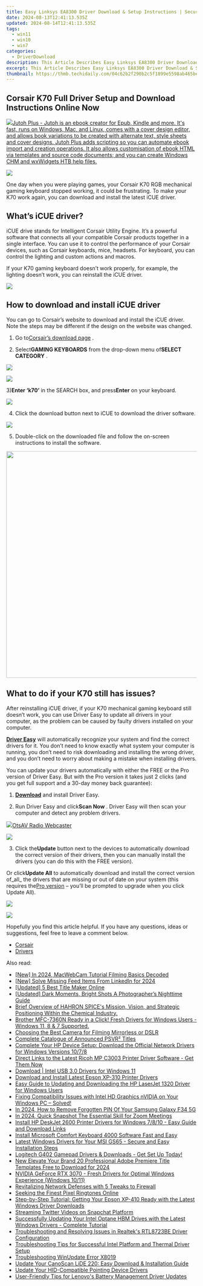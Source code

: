 ```yaml
---
title: Easy Linksys EA8300 Driver Download & Setup Instructions | Secure & Speedy Connection
date: 2024-08-13T12:41:13.535Z
updated: 2024-08-14T12:41:13.535Z
tags:
  - win11
  - win10
  - win7
categories:
  - DriverDownload
description: This Article Describes Easy Linksys EA8300 Driver Download & Setup Instructions | Secure & Speedy Connection
excerpt: This Article Describes Easy Linksys EA8300 Driver Download & Setup Instructions | Secure & Speedy Connection
thumbnail: https://thmb.techidaily.com/04c62b2f290b2c5f1899e5598ab465be77832cb08688d450e39f1038f772602c.png
---
```


## Corsair K70 Full Driver Setup and Download Instructions Online Now

<!-- affiliate ads begin -->
<a href="https://secure.2checkout.com/order/checkout.php?PRODS=4699091&QTY=1&AFFILIATE=108875&CART=1"><img src="https://secure.avangate.com/images/merchant/bccefcc1b1eee9eca3ae4f5c1a281482/products/1_jutoh-logo-1200x1600.jpg" border="0">Jutoh Plus -  Jutoh is an ebook creator for Epub, Kindle and more. It's fast, runs on Windows, Mac, and Linux, comes with a cover design editor, and allows book variations to be created with alternate text, style sheets and cover designs. Jutoh Plus adds scripting so you can automate ebook import and creation operations. It also allows customisation of ebook HTML via templates and source code documents; and you can create Windows CHM and wxWidgets HTB help files. </a>
<!-- affiliate ads end -->
![](https://images.drivereasy.com/wp-content/uploads/2019/04/image-99.png)

 One day when you were playing games, your Corsair K70 RGB mechanical gaming keyboard stopped working, it could be frustrating. To make your K70 work again, you can download and install the latest iCUE driver.  

## What’s iCUE driver?  

 iCUE drive stands for Intelligent Corsair Utility Engine. It’s a powerful software that connects all your compatible Corsair products together in a single interface. You can use it to control the performance of your Corsair devices, such as Corsair keyboards, mice, headsets. For keyboard, you can control the lighting and custom actions and macros.  

 If your K70 gaming keyboard doesn’t work properly, for example, the lighting doesn’t work, you can reinstall the iCUE driver.  

<!-- affiliate ads begin -->
<a href="https://shop.incomedia.eu/order/checkout.php?PRODS=14095146&QTY=1&AFFILIATE=108875&CART=1"><img src="https://secure.2checkout.com/images/merchant/8b6cc3ee5ec407721ce3bf5ff4c0f56b/PRO_BUY_728x90-EN.jpg" border="0"></a>
<!-- affiliate ads end -->
## How to download and install iCUE driver  

 You can go to Corsair’s website to download and install the iCUE driver. Note the steps may be different if the design on the website was changed.  

 1) Go to[Corsair’s download page](https://www.corsair.com/us/en/downloads) .

 2) Select**GAMING KEYBOARDS** from the drop-down menu of**SELECT CATEGORY** .

<!-- affiliate ads begin -->
<a href="https://secure.2checkout.com/order/checkout.php?PRODS=37100474&QTY=1&AFFILIATE=108875&CART=1"><img src="https://awario.com/images/pages/index/img-leads-1280@1x.avif" border="0"></a>
<!-- affiliate ads end -->
![](https://images.drivereasy.com/wp-content/uploads/2019/04/image-81.png)

 3)**Enter ‘k70’** in the SEARCH box, and press**Enter** on your keyboard.

![](https://images.drivereasy.com/wp-content/uploads/2019/04/image-82.png)

 4) Click the download button next to iCUE to download the driver software.

![](https://images.drivereasy.com/wp-content/uploads/2019/04/image-83.png)

 5) Double-click on the downloaded file and follow the on-screen instructions to install the software.  

<!-- affiliate ads begin -->
<a href="https://appsumo.8odi.net/c/5597632/2068411/7443" target="_top" id="2068411"><img src="//a.impactradius-go.com/display-ad/7443-2068411" border="0" alt="" width="1200" height="600"/></a><img height="0" width="0" src="https://appsumo.8odi.net/i/5597632/2068411/7443" style="position:absolute;visibility:hidden;" border="0" />
<!-- affiliate ads end -->
## What to do if your K70 still has issues?  

 After reinstalling iCUE driver, if your K70 mechanical gaming keyboard still doesn’t work, you can use Driver Easy to update all drivers in your computer, as the problem can be caused by faulty drivers installed on your computer.  

[**Driver Easy**](https://tools.techidaily.com/drivereasy/download/) will automatically recognize your system and find the correct drivers for it. You don’t need to know exactly what system your computer is running, you don’t need to risk downloading and installing the wrong driver, and you don’t need to worry about making a mistake when installing drivers.

 You can update your drivers automatically with either the FREE or the Pro version of Driver Easy. But with the Pro version it takes just 2 clicks (and you get full support and a 30-day money back guarantee):

 1) **[Download](https://tools.techidaily.com/drivereasy/download/)** [](https://tools.techidaily.com/drivereasy/download/) and install Driver Easy.

 2) Run Driver Easy and click**Scan Now** . Driver Easy will then scan your computer and detect any problem drivers.

<!-- affiliate ads begin -->
<a href="https://otszone.ots7.com/order/checkout.php?PRODS=4713322&QTY=1&AFFILIATE=108875&CART=1"><img src="https://green.ots7.com/screenshots/OtsAV/OtsAVRadio1.90-300x188.jpg" border="0">OtsAV Radio Webcaster</a>
<!-- affiliate ads end -->
![](https://images.drivereasy.com/wp-content/uploads/2019/04/image-84.png)

 3) Click the**Update** button next to the devices to automatically download the correct version of their drivers, then you can manually install the drivers (you can do this with the FREE version).

 Or click**Update All** to automatically download and install the correct version of_all_ the drivers that are missing or out of date on your system (this requires the[Pro version](https://tools.techidaily.com/drivereasy/download/) – you’ll be prompted to upgrade when you click Update All).

<!-- affiliate ads begin -->
<a href="https://store.iobit.com/order/checkout.php?PRODS=4596923&QTY=1&AFFILIATE=108875&CART=1"><img src="https://secure.avangate.com/images/merchant/184260348236f9554fe9375772ff966e/ascscan_468X60.png" border="0"></a>
<!-- affiliate ads end -->
![](https://images.drivereasy.com/wp-content/uploads/2019/04/image-91.png)

 Hopefully you find this article helpful. If you have any questions, ideas or suggestions, feel free to leave a comment below.

* [Corsair](https://tools.techidaily.com/drivereasy/download/)
* [Drivers](https://tools.techidaily.com/drivereasy/download/)

<ins class="adsbygoogle"
     style="display:block"
     data-ad-format="autorelaxed"
     data-ad-client="ca-pub-7571918770474297"
     data-ad-slot="1223367746"></ins>



<ins class="adsbygoogle"
     style="display:block"
     data-ad-client="ca-pub-7571918770474297"
     data-ad-slot="8358498916"
     data-ad-format="auto"
     data-full-width-responsive="true"></ins>

<span class="atpl-alsoreadstyle">Also read:</span>
<div><ul>
<li><a href="https://screen-activity-recording.techidaily.com/new-in-2024-macwebcam-tutorial-filming-basics-decoded/"><u>[New] In 2024, MacWebCam Tutorial  Filming Basics Decoded</u></a></li>
<li><a href="https://facebook-video-files.techidaily.com/new-solve-missing-feed-items-from-linkedin-for-2024/"><u>[New] Solve Missing Feed Items From LinkedIn for 2024</u></a></li>
<li><a href="https://extra-hints.techidaily.com/updated-5-best-title-maker-online/"><u>[Updated] 5 Best Title Maker Online</u></a></li>
<li><a href="https://video-capture.techidaily.com/updated-dark-moments-bright-shots-a-photographers-nighttime-guide/"><u>[Updated] Dark Moments, Bright Shots  A Photographer’s Nighttime Guide</u></a></li>
<li><a href="https://hardware-help.techidaily.com/1722978128799-brief-overview-of-hahron-spices-mission-vision-and-strategic-positioning-within-the-chemical-industry/"><u>Brief Overview of HAHRON SPICE's Mission, Vision, and Strategic Positioning Within the Chemical Industry.</u></a></li>
<li><a href="https://hardware-help.techidaily.com/brother-mfc-7360n-ready-in-a-click-fresh-drivers-for-windows-users-windows-11-8-and-7-supported/"><u>Brother MFC-7360N Ready in a Click! Fresh Drivers for Windows Users - Windows 11, 8 & 7 Supported.</u></a></li>
<li><a href="https://youtube-clips.techidaily.com/choosing-the-best-camera-for-filming-mirrorless-or-dslr/"><u>Choosing the Best Camera for Filming  Mirrorless or DSLR</u></a></li>
<li><a href="https://tech-recovery.techidaily.com/complete-catalogue-of-announced-psvr-titles/"><u>Complete Catalogue of Announced PSVR² Titles</u></a></li>
<li><a href="https://hardware-help.techidaily.com/complete-your-hp-device-setup-download-the-official-network-drivers-for-windows-versions-1078/"><u>Complete Your HP Device Setup: Download the Official Network Drivers for Windows Versions 10/7/8</u></a></li>
<li><a href="https://hardware-help.techidaily.com/direct-links-to-the-latest-ricoh-mp-c3003-printer-driver-software-get-them-now/"><u>Direct Links to the Latest Ricoh MP C3003 Printer Driver Software - Get Them Now</u></a></li>
<li><a href="https://hardware-help.techidaily.com/download-intel-usb-30-drivers-for-windows-11/"><u>Download | Intel USB 3.0 Drivers for Windows 11</u></a></li>
<li><a href="https://hardware-help.techidaily.com/download-and-install-latest-epson-xp-310-printer-drivers/"><u>Download and Install Latest Epson XP-310 Printer Drivers</u></a></li>
<li><a href="https://hardware-help.techidaily.com/easy-guide-to-updating-and-downloading-the-hp-laserjet-1320-driver-for-windows-users/"><u>Easy Guide to Updating and Downloading the HP LaserJet 1320 Driver for Windows Users</u></a></li>
<li><a href="https://hardware-help.techidaily.com/1722977075700-fixing-compatibility-issues-with-intel-hd-graphics-nvidia-on-your-windows-pc-solved/"><u>Fixing Compatibility Issues with Intel HD Graphics nVIDIA on Your Windows PC – Solved!</u></a></li>
<li><a href="https://android-unlock.techidaily.com/in-2024-how-to-remove-forgotten-pin-of-your-samsung-galaxy-f34-5g-by-drfone-android/"><u>In 2024, How to Remove Forgotten PIN Of Your Samsung Galaxy F34 5G</u></a></li>
<li><a href="https://screen-activity-recording.techidaily.com/in-2024-quick-snapshot-the-essential-skill-for-zoom-meetings/"><u>In 2024, Quick Snapshot  The Essential Skill for Zoom Meetings</u></a></li>
<li><a href="https://hardware-help.techidaily.com/install-hp-deskjet-2600-printer-drivers-for-windows-7810-easy-guide-and-download-links/"><u>Install HP DeskJet 2600 Printer Drivers for Windows 7/8/10 - Easy Guide and Download Links</u></a></li>
<li><a href="https://hardware-help.techidaily.com/install-microsoft-comfort-keyboard-4000-software-fast-and-easy/"><u>Install Microsoft Comfort Keyboard 4000 Software Fast and Easy</u></a></li>
<li><a href="https://hardware-help.techidaily.com/latest-windows-drivers-for-your-msi-gs65-secure-and-easy-installation-steps/"><u>Latest Windows Drivers for Your MSI GS65 - Secure and Easy Installation Steps</u></a></li>
<li><a href="https://hardware-help.techidaily.com/logitech-g402-gamepad-drivers-and-downloads-get-set-up-today/"><u>Logitech G402 Gamepad Drivers & Downloads - Get Set Up Today!</u></a></li>
<li><a href="https://ai-driven-video-production.techidaily.com/new-elevate-your-brand-20-professional-adobe-premiere-title-templates-free-to-download-for-2024/"><u>New Elevate Your Brand 20 Professional Adobe Premiere Title Templates Free to Download for 2024</u></a></li>
<li><a href="https://hardware-help.techidaily.com/nvidia-geforce-rtx-3070-fresh-drivers-for-optimal-windows-experience-windows-1011/"><u>NVIDIA GeForce RTX 3070 - Fresh Drivers for Optimal Windows Experience (Windows 10/11)</u></a></li>
<li><a href="https://win11.techidaily.com/revitalizing-network-defenses-with-5-tweaks-to-firewall/"><u>Revitalizing Network Defenses with 5 Tweaks to Firewall</u></a></li>
<li><a href="https://extra-resources.techidaily.com/seeking-the-finest-pixel-ringtones-online/"><u>Seeking the Finest Pixel Ringtones Online</u></a></li>
<li><a href="https://hardware-help.techidaily.com/step-by-step-tutorial-getting-your-epson-xp-410-ready-with-the-latest-windows-driver-downloads/"><u>Step-by-Step Tutorial: Getting Your Epson XP-410 Ready with the Latest Windows Driver Downloads</u></a></li>
<li><a href="https://twitter-videos.techidaily.com/streaming-twitter-videos-on-snapchat-platform/"><u>Streaming Twitter Videos on Snapchat Platform</u></a></li>
<li><a href="https://hardware-help.techidaily.com/successfully-updating-your-intel-optane-hbm-drives-with-the-latest-windows-drivers-complete-tutorial/"><u>Successfully Updating Your Intel Optane HBM Drives with the Latest Windows Drivers - Complete Tutorial</u></a></li>
<li><a href="https://hardware-help.techidaily.com/troubleshooting-and-resolving-issues-in-realteks-rtl8723be-driver-configuration/"><u>Troubleshooting and Resolving Issues in Realtek's RTL8723BE Driver Configuration</u></a></li>
<li><a href="https://hardware-help.techidaily.com/troubleshooting-tips-for-successful-intel-platform-and-thermal-driver-setup/"><u>Troubleshooting Tips for Successful Intel Platform and Thermal Driver Setup</u></a></li>
<li><a href="https://win11.techidaily.com/troubleshooting-winupdate-error-x8019/"><u>Troubleshooting WinUpdate Error X8019</u></a></li>
<li><a href="https://hardware-help.techidaily.com/update-your-canoscan-lide-220-easy-download-and-installation-guide/"><u>Update Your CanoScan LiDE 220: Easy Download & Installation Guide</u></a></li>
<li><a href="https://hardware-help.techidaily.com/update-your-hid-compatible-pointing-device-drivers/"><u>Update Your HID-Compatible Pointing Device Drivers</u></a></li>
<li><a href="https://hardware-help.techidaily.com/user-friendly-tips-for-lenovos-battery-management-driver-updates/"><u>User-Friendly Tips for Lenovo's Battery Management Driver Updates</u></a></li>
</ul></div>
